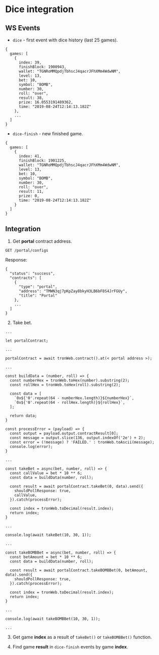 # Dice integration

## WS Events

* `dice` - first event with dice history (last 25 games).

```
{
  games: [
    {
      index: 39,
      finishBlock: 1900943,
      wallet: "TGNRoMMQpdjTbhscJ4qacrJFhXMm4WdwNM",
      level: 13,
      bet: 10,
      symbol: "BOMB",
      number: 30,
      roll: "over",
      result: 38,
      prize: 16.0553191489362,
      time: "2019-08-24T12:14:13.182Z"
    },
    ...
  ]
}
```

* `dice-finish` - new finished game.

```
{
  games: [
    {
      index: 41,
      finishBlock: 1901225,
      wallet: "TGNRoMMQpdjTbhscJ4qacrJFhXMm4WdwNM",
      level: 13,
      bet: 10,
      symbol: "BOMB",
      number: 30,
      roll: "over",
      result: 11,
      prize: 0,
      time: "2019-08-24T12:14:13.182Z"
    }
  ]
}
```

## Integration

1. Get **portal** contract address.

```
GET /portal/configs
```

Response:

```
{
  "status": "success",
  "contracts": [
    {
      "type": "portal",
      "address": "TMWN3qj7pKpZay8bkyH3LB6bF8S4JrFGUy",
      "title": "Portal"
    },
    ...
  ]
}
```

2. Take bet.

```
...

let portalContract;

...

portalContract = await tronWeb.contract().at(< portal address >);

...

const buildData = (number, roll) => {
  const numberHex = tronWeb.toHex(number).substring(2);
  const rollHex = tronWeb.toHex(roll).substring(2);

  const data = [
    `0x${'0'.repeat(64 - numberHex.length)}${numberHex}`,
    `0x${'0'.repeat(64 - rollHex.length)}${rollHex}`,
  ];

  return data;
}

const processError = (payload) => {
  const output = payload.output.contractResult[0];
  const message = output.slice(136, output.indexOf('2e') + 2);
  const error = (!message) ? 'FAILED.' : tronWeb.toAscii(message);
  console.log(error);
}

...

const takeBet = async(bet, number, roll) => {
  const callValue = bet * 10 ** 6;
  const data = buildData(number, roll);

  const result = await portalContract.takeBet(0, data).send({
    shouldPollResponse: true,
    callValue,
  }).catch(processError);

  const index = tronWeb.toDecimal(result.index);
  return index;
}

...

console.log(await takeBet(10, 30, 1));

...

const takeBOMBBet = async(bet, number, roll) => {
  const betAmount = bet * 10 ** 6;
  const data = buildData(number, roll);

  const result = await portalContract.takeBOMBBet(0, betAmount, data).send({
    shouldPollResponse: true,
  }).catch(processError);

  const index = tronWeb.toDecimal(result.index);
  return index;
}

...

console.log(await takeBOMBBet(10, 30, 1));

...
```

3. Get game **index** as a result of `takeBet()` or `takeBOMBBet()` function.

4. Find game **result** in `dice-finish` events by game **index**.
